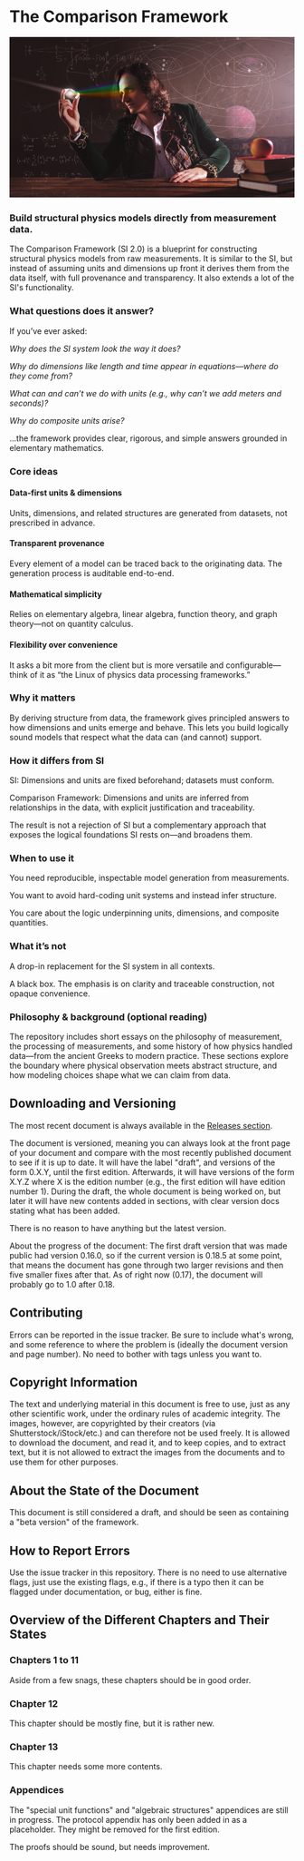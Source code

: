 # The Comparison Framework

![newton.jpg](newton.jpg)

### Build structural physics models directly from measurement data.

The Comparison Framework (SI 2.0) is a blueprint for constructing structural physics models from raw measurements. It is similar to the SI, but instead of assuming units and dimensions up front it derives them from the data itself, with full provenance and transparency. It also extends a lot of the SI's functionality.

### What questions does it answer?

If you’ve ever asked:

*Why does the SI system look the way it does?*

*Why do dimensions like length and time appear in equations—where do they come from?*

*What can and can’t we do with units (e.g., why can’t we add meters and seconds)?*

*Why do composite units arise?*

…the framework provides clear, rigorous, and simple answers grounded in elementary mathematics.

### Core ideas

#### Data-first units & dimensions
Units, dimensions, and related structures are generated from datasets, not prescribed in advance.

#### Transparent provenance
Every element of a model can be traced back to the originating data. The generation process is auditable end-to-end.

#### Mathematical simplicity
Relies on elementary algebra, linear algebra, function theory, and graph theory—not on quantity calculus.

#### Flexibility over convenience
It asks a bit more from the client but is more versatile and configurable—think of it as “the Linux of physics data processing frameworks.”

### Why it matters

By deriving structure from data, the framework gives principled answers to how dimensions and units emerge and behave. This lets you build logically sound models that respect what the data can (and cannot) support.

### How it differs from SI

SI: Dimensions and units are fixed beforehand; datasets must conform.

Comparison Framework: Dimensions and units are inferred from relationships in the data, with explicit justification and traceability.

The result is not a rejection of SI but a complementary approach that exposes the logical foundations SI rests on—and broadens them.

### When to use it

You need reproducible, inspectable model generation from measurements.

You want to avoid hard-coding unit systems and instead infer structure.

You care about the logic underpinning units, dimensions, and composite quantities.

### What it’s not

A drop-in replacement for the SI system in all contexts.

A black box. The emphasis is on clarity and traceable construction, not opaque convenience.

### Philosophy & background (optional reading)

The repository includes short essays on the philosophy of measurement, the processing of measurements, and some history of how physics handled data—from the ancient Greeks to modern practice. These sections explore the boundary where physical observation meets abstract structure, and how modeling choices shape what we can claim from data.

## Downloading and Versioning

The most recent document is always available in the [Releases section](https://github.com/androlo/comparison_framework/releases). 

The document is versioned, meaning you can always look at the front page of your document and compare with the most recently published document to see if it is up to date. It will have the label "draft", and versions of the form 0.X.Y, until the first edition. Afterwards, it will have versions of the form X.Y.Z where X is the edition number (e.g., the first edition will have edition number 1). During the draft, the whole document is being worked on, but later it will have new contents added in sections, with clear version docs stating what has been added.

There is no reason to have anything but the latest version.

About the progress of the document: The first draft version that was made public had version 0.16.0, so if the current version is 0.18.5 at some point, that means the document has gone through two larger revisions and then five smaller fixes after that. As of right now (0.17), the document will probably go to 1.0 after 0.18.

## Contributing

Errors can be reported in the issue tracker. Be sure to include what's wrong, and some reference to where the problem is (ideally the document version and page number). No need to bother with tags unless you want to.

## Copyright Information

The text and underlying material in this document is free to use, just as any other scientific work, under the ordinary rules of academic integrity. The images, however, are copyrighted by their creators (via Shutterstock/iStock/etc.) and can therefore not be used freely. It is allowed to download the document, and read it, and to keep copies, and to extract text, but it is not allowed to extract the images from the documents and to use them for other purposes.

## About the State of the Document

This document is still considered a draft, and should be seen as containing a "beta version" of the framework.

## How to Report Errors

Use the issue tracker in this repository. There is no need to use alternative flags, just use the existing flags, e.g., if there is a typo then it can be flagged under documentation, or bug, either is fine.

## Overview of the Different Chapters and Their States

### Chapters 1 to 11

Aside from a few snags, these chapters should be in good order.

### Chapter 12

This chapter should be mostly fine, but it is rather new.

### Chapter 13

This chapter needs some more contents.

### Appendices

The "special unit functions" and "algebraic structures" appendices are still in progress. The protocol appendix has only been added in as a placeholder. They might be removed for the first edition.

The proofs should be sound, but needs improvement.
